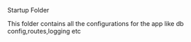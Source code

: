 Startup Folder

This folder contains all the configurations for the app like db config,routes,logging etc
